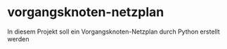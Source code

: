 # vorgangsknoten-netzplan
In diesem Projekt soll ein Vorgangsknoten-Netzplan durch Python erstellt werden
